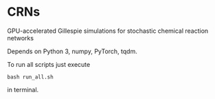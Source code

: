 # CRNs
GPU-accelerated Gillespie simulations for stochastic chemical reaction networks

Depends on Python 3, numpy, PyTorch, tqdm.

To run all scripts just execute 

```
bash run_all.sh
```

in terminal.
